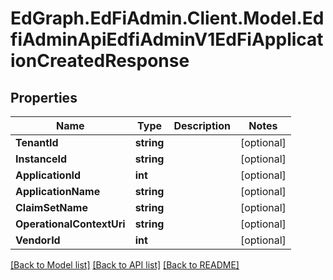 # EdGraph.EdFiAdmin.Client.Model.EdfiAdminApiEdfiAdminV1EdFiApplicationCreatedResponse

## Properties

Name | Type | Description | Notes
------------ | ------------- | ------------- | -------------
**TenantId** | **string** |  | [optional] 
**InstanceId** | **string** |  | [optional] 
**ApplicationId** | **int** |  | [optional] 
**ApplicationName** | **string** |  | [optional] 
**ClaimSetName** | **string** |  | [optional] 
**OperationalContextUri** | **string** |  | [optional] 
**VendorId** | **int** |  | [optional] 

[[Back to Model list]](../README.md#documentation-for-models) [[Back to API list]](../README.md#documentation-for-api-endpoints) [[Back to README]](../README.md)

